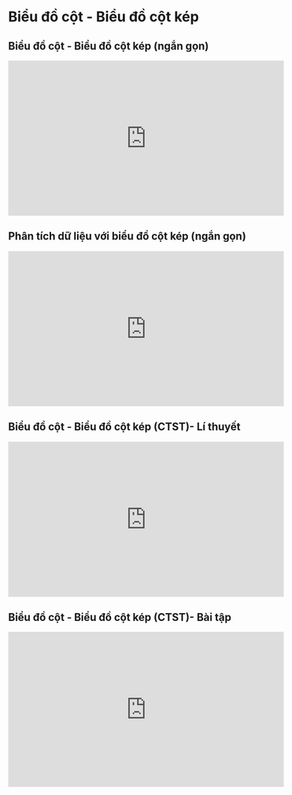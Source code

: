 # Biểu đồ cột - Biểu đồ cột kép
## Biểu đồ cột - Biểu đồ cột kép (ngắn gọn)
<iframe width="560" height="315" src="https://www.youtube.com/embed/A2XaGwcYwEs?si=pyhBXHUKDJfZCOGS" title="YouTube video player" frameborder="0" allow="accelerometer; autoplay; clipboard-write; encrypted-media; gyroscope; picture-in-picture; web-share" referrerpolicy="strict-origin-when-cross-origin" allowfullscreen></iframe>

## Phân tích dữ liệu với biểu đồ cột kép (ngắn gọn)
<iframe width="560" height="315" src="https://www.youtube.com/embed/zIIZsVMgQ6E?si=7SrZ1J-PPhYVVLZp" title="YouTube video player" frameborder="0" allow="accelerometer; autoplay; clipboard-write; encrypted-media; gyroscope; picture-in-picture; web-share" referrerpolicy="strict-origin-when-cross-origin" allowfullscreen></iframe>

## Biểu đồ cột - Biểu đồ cột kép (CTST)- Lí thuyết
<iframe width="560" height="315" src="https://www.youtube.com/embed/k8HYij2xaeE?si=jiEP3wHBiBcCkptZ" title="YouTube video player" frameborder="0" allow="accelerometer; autoplay; clipboard-write; encrypted-media; gyroscope; picture-in-picture; web-share" referrerpolicy="strict-origin-when-cross-origin" allowfullscreen></iframe>

## Biểu đồ cột - Biểu đồ cột kép (CTST)- Bài tập
<iframe width="560" height="315" src="https://www.youtube.com/embed/3Kuw1M3moeg?si=iTBAvdbBWbl-_HSA" title="YouTube video player" frameborder="0" allow="accelerometer; autoplay; clipboard-write; encrypted-media; gyroscope; picture-in-picture; web-share" referrerpolicy="strict-origin-when-cross-origin" allowfullscreen></iframe>

